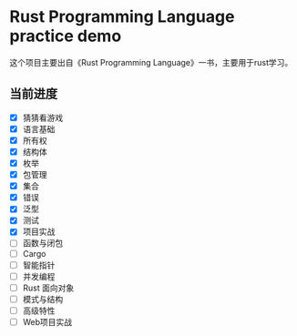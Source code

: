 # Rust Programming Language practice demo

这个项目主要出自《Rust Programming Language》一书，主要用于rust学习。

## 当前进度

- [x] 猜猜看游戏
- [x] 语言基础
- [x] 所有权
- [x] 结构体
- [x] 枚举
- [x] 包管理
- [x] 集合
- [x] 错误
- [x] 泛型
- [x] 测试
- [x] 项目实战
- [ ] 函数与闭包
- [ ] Cargo
- [ ] 智能指针
- [ ] 并发编程
- [ ] Rust 面向对象
- [ ] 模式与结构
- [ ] 高级特性
- [ ] Web项目实战
